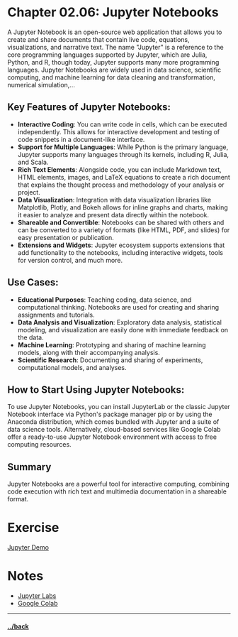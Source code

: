 # Chapter 02.06: Jupyter Notebooks

A Jupyter Notebook is an open-source web application that allows you to create and share documents that contain live code, equations, visualizations, and narrative text. The name "Jupyter" is a reference to the core programming languages supported by Jupyter, which are Julia, Python, and R, though today, Jupyter supports many more programming languages. Jupyter Notebooks are widely used in data science, scientific computing, and machine learning for data cleaning and transformation, numerical simulation,...


## Key Features of Jupyter Notebooks:

- **Interactive Coding**: You can write code in cells, which can be executed independently. This allows for interactive development and testing of code snippets in a document-like interface.
- **Support for Multiple Languages**: While Python is the primary language, Jupyter supports many languages through its kernels, including R, Julia, and Scala.
- **Rich Text Elements**: Alongside code, you can include Markdown text, HTML elements, images, and LaTeX equations to create a rich document that explains the thought process and methodology of your analysis or project.
- **Data Visualization**: Integration with data visualization libraries like Matplotlib, Plotly, and Bokeh allows for inline graphs and charts, making it easier to analyze and present data directly within the notebook.
- **Shareable and Convertible**: Notebooks can be shared with others and can be converted to a variety of formats (like HTML, PDF, and slides) for easy presentation or publication.
- **Extensions and Widgets**: Jupyter ecosystem supports extensions that add functionality to the notebooks, including interactive widgets, tools for version control, and much more.


## Use Cases:
- **Educational Purposes**: Teaching coding, data science, and computational thinking. Notebooks are used for creating and sharing assignments and tutorials.
- **Data Analysis and Visualization**: Exploratory data analysis, statistical modeling, and visualization are easily done with immediate feedback on the data.
- **Machine Learning**: Prototyping and sharing of machine learning models, along with their accompanying analysis.
- **Scientific Research**: Documenting and sharing of experiments, computational models, and analyses.


## How to Start Using Jupyter Notebooks:
To use Jupyter Notebooks, you can install JupyterLab or the classic Jupyter Notebook interface via Python's package manager pip or by using the Anaconda distribution, which comes bundled with Jupyter and a suite of data science tools. Alternatively, cloud-based services like Google Colab offer a ready-to-use Jupyter Notebook environment with access to free computing resources.

## Summary
Jupyter Notebooks are a powerful tool for interactive computing, combining code execution with rich text and multimedia documentation in a shareable format.



# Exercise
[Jupyter  Demo](./02.06.1/instructions.md)



# Notes

* [Jupyter Labs](https://jupyter.org)
* [Google Colab](https://colab.research.google.com)


---

#### [../back](./README.md)
